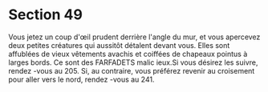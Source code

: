 # Section 49

Vous jetez un coup d'œil prudent derrière l'angle du mur, et vous apercevez deux petites
créatures qui aussitôt détalent devant vous. Elles sont affublées de vieux vêtements
avachis et coiffées de chapeaux pointus à larges bords. Ce sont des FARFADETS
malic ieux.Si vous désirez les suivre, rendez -vous au 205. Si, au contraire, vous préférez
revenir au croisement pour aller vers le nord, rendez -vous au 241.